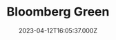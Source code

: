 ---
collection_archive: false
collection_awards: []
collection_category:
  - Editorial
  - Tech
  - Science
  - Reportage
  - Climate Change
  - Portraits
  - Environments
collection_content: ''
collection_cover: 'https://d1sf55qlb7p6hz.cloudfront.net/nomads_header-2.jpg'
collection_cover_mobile: 'https://d1sf55qlb7p6hz.cloudfront.net/verticalcover-60.jpg'
collection_description: >-
  Meet the Americans who live in their vans, buses and cars in pursuit of a
  simpler life using less energy. 


  Seen here is Bob Wells, a central figure in the 2020 Best Picture “Nomadland”
  and Ma Terry Storzieri, a character study for Frances McDormand’s role as
  “Fern."
collection_description_alignment: center
collection_exhibition: []
collection_filter: Commissioned + Stock
collection_hidden: false
collection_meta: 'Home Sweet Home:'
collection_meta_2: America's New Climate Nomads Embrace Van Life to Save Energy
collection_press: []
collection_preview:
  - 'https://d1sf55qlb7p6hz.cloudfront.net/nomad4x3-5.jpg'
  - 'https://d1sf55qlb7p6hz.cloudfront.net/nomads4x3-4.jpg'
  - 'https://d1sf55qlb7p6hz.cloudfront.net/nomads4x3-3.jpg'
  - 'https://d1sf55qlb7p6hz.cloudfront.net/nomads4x3-2.jpg'
cover_image: ''
date: 2023-04-12T16:05:37.000Z
hide_footer: true
layout: blocks
navigation_theme: white
px_extra: true
row_alignment: between
slug: bloomberg-nomads
theme_color: 'F4E399'
theme_color_all_works: ''
title: Bloomberg Green
seo:
  meta_description: 'West Coast Photographer Jesse Rieser photographs Nomads '
  meta_title: Photographer Jesse Rieser photographs Nomads
collection_blocks:
  - _bookshop_name: collections/media-row-start
    row_alignment: between
  - _bookshop_name: collections/media-element
    align_x: start
    align_y: ''
    block: media-element
    caption: ''
    color: 'DCE3F3'
    image: 'https://d1sf55qlb7p6hz.cloudfront.net/nomads-1.jpg'
    margin_left: 20
    margin_right: ''
    margin_y: '100'
    template: block-media-element
    width: '66'
  - _bookshop_name: collections/media-row
    row_alignment: between
  - _bookshop_name: collections/media-element
    align_x: start
    align_y: ''
    block: media-element
    caption: ''
    color: 'F0F3D4'
    image: 'https://d1sf55qlb7p6hz.cloudfront.net/nomads-13.jpg'
    margin_left: 5
    margin_right: 0
    margin_y: '100'
    template: block-media-element
    width: '55'
  - _bookshop_name: collections/media-row
    row_alignment: between
  - _bookshop_name: collections/media-element
    align_x: start
    align_y: ''
    block: media-element
    caption: ''
    color: 'EFCAB3'
    image: 'https://d1sf55qlb7p6hz.cloudfront.net/nomads-3.jpg'
    margin_left: 45
    margin_right: 0
    margin_y: '100'
    template: block-media-element
    width: '33'
  - _bookshop_name: collections/media-row
    row_alignment: between
  - _bookshop_name: collections/media-element
    align_x: start
    align_y: ''
    block: media-element
    caption: ''
    color: 'F8EBCC'
    image: 'https://d1sf55qlb7p6hz.cloudfront.net/nomads-4.jpg'
    margin_left: 30
    margin_right: 0
    margin_y: '100'
    template: block-media-element
    width: '33'
  - _bookshop_name: collections/media-row
    row_alignment: between
  - _bookshop_name: collections/media-element
    align_x: start
    align_y: ''
    block: media-element
    caption: ''
    color: 'DCEDF8'
    image: 'https://d1sf55qlb7p6hz.cloudfront.net/nomads-5.jpg'
    margin_left: 15
    margin_right: 0
    margin_y: '200'
    template: block-media-element
    width: '75'
  - _bookshop_name: collections/media-row
    row_alignment: between
  - _bookshop_name: collections/media-element
    align_x: start
    align_y: ''
    block: media-element
    caption: ''
    color: 'F4DFE7'
    image: 'https://d1sf55qlb7p6hz.cloudfront.net/nomads-7.jpg'
    margin_left: 0
    margin_right: 0
    margin_y: '200'
    template: block-media-element
    width: '33'
  - _bookshop_name: collections/media-element
    align_x: start
    align_y: ''
    block: media-element
    caption: ''
    color: 'F3E1D4'
    image: 'https://d1sf55qlb7p6hz.cloudfront.net/nomads-6.jpg'
    margin_left: 0
    margin_right: ''
    margin_y: '800'
    template: block-media-element
    width: '60'
  - _bookshop_name: collections/media-row
    row_alignment: between
  - _bookshop_name: collections/media-element
    align_x: start
    align_y: ''
    block: media-element
    caption: ''
    color: 'D5F4F6'
    image: 'https://d1sf55qlb7p6hz.cloudfront.net/nomads-8.jpg'
    margin_left: 25
    margin_right: 0
    margin_y: '400'
    template: block-media-element
    width: '45'
  - _bookshop_name: collections/media-element
    align_x: start
    align_y: ''
    block: media-element
    caption: ''
    color: 'F9D1BC'
    image: 'https://d1sf55qlb7p6hz.cloudfront.net/nomads-9.jpg'
    margin_left: 0
    margin_right: 5
    margin_y: '100'
    template: block-media-element
    width: '20'
  - _bookshop_name: collections/media-row
    row_alignment: between
  - _bookshop_name: collections/media-element
    align_x: start
    align_y: ''
    block: media-element
    caption: ''
    color: 'CCE3FA'
    image: 'https://d1sf55qlb7p6hz.cloudfront.net/nomads-10.jpg'
    margin_left: 0
    margin_right: 0
    margin_y: '400'
    template: block-media-element
    width: '55'
  - _bookshop_name: collections/media-element
    align_x: start
    align_y: ''
    block: media-element
    caption: ''
    color: 'EDF1D0'
    image: 'https://d1sf55qlb7p6hz.cloudfront.net/nomads-11.jpg'
    margin_left: 0
    margin_right: 10
    margin_y: '100'
    template: block-media-element
    width: '30'
  - _bookshop_name: collections/media-row
    row_alignment: between
  - _bookshop_name: collections/media-element
    align_x: start
    align_y: ''
    block: media-element
    caption: ''
    color: 'F1E3CF'
    image: 'https://d1sf55qlb7p6hz.cloudfront.net/nomads-12.jpg'
    margin_left: 25
    margin_right: ''
    margin_y: '200'
    template: block-media-element
    width: '60'
  - _bookshop_name: collections/media-row
    row_alignment: between
  - _bookshop_name: collections/media-element
    align_x: start
    align_y: ''
    block: media-element
    caption: ''
    color: 'EADEF4'
    image: 'https://d1sf55qlb7p6hz.cloudfront.net/nomads-14.jpg'
    margin_left: 5
    margin_right: 0
    margin_y: '100'
    template: block-media-element
    width: '50'
  - _bookshop_name: collections/media-row
    row_alignment: between
  - _bookshop_name: collections/media-element
    align_x: start
    align_y: ''
    block: media-element
    caption: ''
    color: 'EFE5DD'
    image: 'https://d1sf55qlb7p6hz.cloudfront.net/nomads-15.jpg'
    margin_left: 10
    margin_right: ''
    margin_y: '100'
    template: block-media-element
    width: '40'
  - _bookshop_name: collections/media-element
    align_x: start
    align_y: ''
    block: media-element
    caption: ''
    color: 'C6E2D4'
    image: 'https://d1sf55qlb7p6hz.cloudfront.net/nomads-16.jpg'
    margin_left: 0
    margin_right: 5
    margin_y: '400'
    template: block-media-element
    width: '40'
  - _bookshop_name: collections/media-row
    row_alignment: between
  - _bookshop_name: collections/media-element
    align_x: start
    align_y: ''
    block: media-element
    caption: ''
    color: 'D8D7E3'
    image: 'https://d1sf55qlb7p6hz.cloudfront.net/nomads-17.jpg'
    margin_left: 30
    margin_right: ''
    margin_y: '100'
    template: block-media-element
    width: '33'
  - _bookshop_name: collections/media-element
    align_x: start
    align_y: ''
    block: media-element
    caption: ''
    color: 'CCE1F3'
    image: 'https://d1sf55qlb7p6hz.cloudfront.net/nomadsb-1.jpg'
    margin_left: 0
    margin_right: ''
    margin_y: '300'
    template: block-media-element
    width: '33'
  - _bookshop_name: collections/media-row
    row_alignment: between
  - _bookshop_name: collections/media-element
    align_x: start
    align_y: ''
    block: media-element
    caption: ''
    color: 'EDE5DE'
    image: 'https://d1sf55qlb7p6hz.cloudfront.net/nomads-18.jpg'
    margin_left: 40
    margin_right: 0
    margin_y: '100'
    template: block-media-element
    width: '50'
  - _bookshop_name: collections/media-row
    row_alignment: between
  - _bookshop_name: collections/media-element
    align_x: start
    align_y: ''
    block: media-element
    caption: ''
    color: 'DAF0D5'
    image: 'https://d1sf55qlb7p6hz.cloudfront.net/nomads-19.jpg'
    margin_left: 10
    margin_right: 0
    margin_y: '100'
    template: block-media-element
    width: '45'
  - _bookshop_name: collections/media-row
    row_alignment: between
  - _bookshop_name: collections/media-element
    align_x: start
    align_y: ''
    block: media-element
    caption: ''
    color: 'D8F3F3'
    image: 'https://d1sf55qlb7p6hz.cloudfront.net/nomads-21.jpg'
    margin_left: 30
    margin_right: ''
    margin_y: '100'
    template: block-media-element
    width: '33'
  - _bookshop_name: collections/media-row
    row_alignment: between
  - _bookshop_name: collections/media-element
    align_x: start
    align_y: ''
    block: media-element
    caption: ''
    color: 'FBC1A2'
    image: 'https://d1sf55qlb7p6hz.cloudfront.net/nomads-22.jpg'
    margin_left: 50
    margin_right: 0
    margin_y: '100'
    template: block-media-element
    width: '40'
  - _bookshop_name: collections/media-row
    row_alignment: between
  - _bookshop_name: collections/media-element
    align_x: start
    align_y: ''
    block: media-element
    caption: ''
    color: 'EDDAF0'
    image: 'https://d1sf55qlb7p6hz.cloudfront.net/nomads-23.jpg'
    margin_left: 35
    margin_right: 10
    margin_y: '100'
    template: block-media-element
    width: '30'
  - _bookshop_name: collections/media-row
    row_alignment: between
  - _bookshop_name: collections/media-element
    align_x: start
    align_y: ''
    block: media-element
    caption: ''
    color: 'F6F1D0'
    image: 'https://d1sf55qlb7p6hz.cloudfront.net/nomads-24.jpg'
    margin_left: 5
    margin_right: 0
    margin_y: '100'
    template: block-media-element
    width: '40'
  - _bookshop_name: collections/media-element
    align_x: start
    align_y: ''
    block: media-element
    caption: ''
    color: 'D8E9BA'
    image: 'https://d1sf55qlb7p6hz.cloudfront.net/nomads-25.jpg'
    margin_left: 0
    margin_right: 15
    margin_y: '400'
    template: block-media-element
    width: '33'
  - _bookshop_name: collections/media-row
    row_alignment: between
  - _bookshop_name: collections/media-element
    align_x: start
    align_y: ''
    block: media-element
    caption: ''
    color: 'DDEDF6'
    image: 'https://d1sf55qlb7p6hz.cloudfront.net/nomads-26.jpg'
    margin_left: 0
    margin_right: 0
    margin_y: '100'
    template: block-media-element
    width: '33'
  - _bookshop_name: collections/media-element
    align_x: start
    align_y: ''
    block: media-element
    caption: ''
    color: 'FFEBDA'
    image: 'https://d1sf55qlb7p6hz.cloudfront.net/nomads-27.jpg'
    margin_left: 0
    margin_right: 0
    margin_y: '400'
    template: block-media-element
    width: '60'
  - _bookshop_name: collections/media-row
    row_alignment: between
  - _bookshop_name: collections/media-element
    align_x: start
    align_y: ''
    block: media-element
    caption: ''
    color: 'EDE5DE'
    image: 'https://d1sf55qlb7p6hz.cloudfront.net/nomads-28.jpg'
    margin_left: 25
    margin_right: 0
    margin_y: '100'
    template: block-media-element
    width: '30'
  - _bookshop_name: collections/media-row
    row_alignment: between
  - _bookshop_name: collections/media-element
    align_x: start
    align_y: ''
    block: media-element
    caption: ''
    color: 'CCE1F3'
    image: 'https://d1sf55qlb7p6hz.cloudfront.net/nomadsb-2.jpg'
    margin_left: 5
    margin_right: ''
    margin_y: '100'
    template: block-media-element
    width: '66'
  - _bookshop_name: collections/media-row
    row_alignment: between
  - _bookshop_name: collections/media-element
    align_x: start
    align_y: ''
    block: media-element
    caption: ''
    color: 'D8F3D8'
    image: 'https://d1sf55qlb7p6hz.cloudfront.net/nomads-31.jpg'
    margin_left: 0
    margin_right: ''
    margin_y: '400'
    template: block-media-element
    width: '55'
  - _bookshop_name: collections/media-element
    align_x: start
    align_y: ''
    block: media-element
    caption: ''
    color: 'F0D5E7'
    image: 'https://d1sf55qlb7p6hz.cloudfront.net/nomads-29.jpg'
    margin_left: 0
    margin_right: 0
    margin_y: '100'
    template: block-media-element
    width: '40'
  - _bookshop_name: collections/media-row
    row_alignment: between
  - _bookshop_name: collections/media-element
    align_x: start
    align_y: ''
    block: media-element
    caption: ''
    color: 'FBC1A2'
    image: 'https://d1sf55qlb7p6hz.cloudfront.net/nomads-32.jpg'
    margin_left: 35
    margin_right: 0
    margin_y: '100'
    template: block-media-element
    width: '40'
  - _bookshop_name: collections/media-row
    row_alignment: between
  - _bookshop_name: collections/media-element
    align_x: start
    align_y: ''
    block: media-element
    caption: ''
    color: 'EDDAF0'
    image: 'https://d1sf55qlb7p6hz.cloudfront.net/nomads-33.jpg'
    margin_left: 20
    margin_right: 0
    margin_y: '100'
    template: block-media-element
    width: '70'
  - _bookshop_name: collections/media-row-end
---